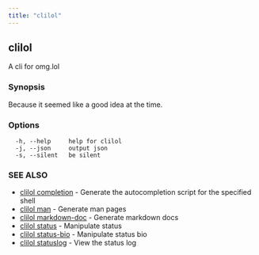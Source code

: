 ```yaml
---
title: "clilol"
---
```

## clilol

A cli for omg.lol

### Synopsis

Because it seemed like a good idea at the time.

### Options

```
  -h, --help     help for clilol
  -j, --json     output json
  -s, --silent   be silent
```

### SEE ALSO

* [clilol completion](clilol_completion.md)	 - Generate the autocompletion script for the specified shell
* [clilol man](clilol_man.md)	 - Generate man pages
* [clilol markdown-doc](clilol_markdown-doc.md)	 - Generate markdown docs
* [clilol status](clilol_status.md)	 - Manipulate status
* [clilol status-bio](clilol_status-bio.md)	 - Manipulate status bio
* [clilol statuslog](clilol_statuslog.md)	 - View the status log

